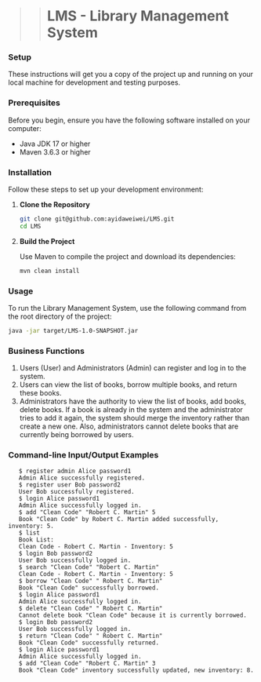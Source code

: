 > > # LMS - Library Management System

### Setup

These instructions will get you a copy of the project up and running on your local machine for development and testing
purposes.

### Prerequisites

Before you begin, ensure you have the following software installed on your computer:

- Java JDK 17 or higher
- Maven 3.6.3 or higher

### Installation

Follow these steps to set up your development environment:

1. **Clone the Repository**

    ```bash
    git clone git@github.com:ayidaweiwei/LMS.git
    cd LMS
    ```

2. **Build the Project**

   Use Maven to compile the project and download its dependencies:

    ```bash
    mvn clean install
    ```

### Usage

To run the Library Management System, use the following command from the root directory of the project:

```bash
java -jar target/LMS-1.0-SNAPSHOT.jar
```

### Business	Functions

1. Users    (User)    and Administrators    (Admin)    can register and log in to the system.
2. Users can view the list of books, borrow multiple books, and return these books.
3. Administrators have the authority to view the list of books, add books, delete books. If a book is already in the
   system and the administrator tries to add it again, the system should merge the inventory rather than create a new
   one. Also, administrators cannot delete books that are currently being borrowed by users.

### Command-line	Input/Output	Examples

```
   $ register admin Alice password1  
   Admin Alice successfully registered.  
   $ register user Bob password2  
   User Bob successfully registered.  
   $ login Alice password1  
   Admin Alice successfully logged in.  
   $ add "Clean Code" "Robert C. Martin" 5  
   Book "Clean Code" by Robert C. Martin added successfully, inventory: 5.  
   $ list  
   Book List:  
   Clean Code - Robert C. Martin - Inventory: 5  
   $ login Bob password2  
   User Bob successfully logged in.  
   $ search "Clean Code" "Robert C. Martin"  
   Clean Code - Robert C. Martin - Inventory: 5  
   $ borrow "Clean Code" " Robert C. Martin"  
   Book "Clean Code" successfully borrowed.  
   $ login Alice password1  
   Admin Alice successfully logged in.  
   $ delete "Clean Code" " Robert C. Martin"  
   Cannot delete book "Clean Code" because it is currently borrowed.  
   $ login Bob password2  
   User Bob successfully logged in.  
   $ return "Clean Code" " Robert C. Martin"  
   Book "Clean Code" successfully returned.  
   $ login Alice password1  
   Admin Alice successfully logged in.  
   $ add "Clean Code" "Robert C. Martin" 3  
   Book "Clean Code" inventory successfully updated, new inventory: 8.  
 ```
